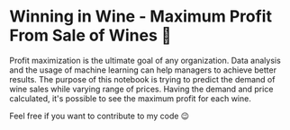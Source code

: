 # Winning in Wine - Maximum Profit From Sale of Wines 🍷

Profit maximization is the ultimate goal of any organization. Data analysis and the usage of machine learning can help managers to achieve better results. 
The purpose of this notebook is trying to predict the demand of wine sales while varying range of prices. Having the demand and price calculated, it's possible to see the maximum profit for each wine.

Feel free if you want to contribute to my code 😉
